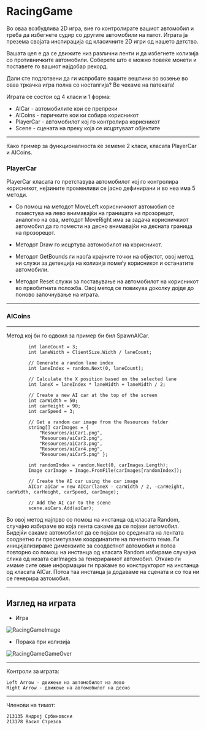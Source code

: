 # RacingGame

Во оваа возбудлива 2D игра, вие го контролирате вашиот автомобил и треба да избегнете судир со другите автомобили на патот. 
Играта ја презема својата инспирација од класичните 2D игри од нашето детство.

Вашата цел е да се движите низ различни ленти и да избегнете колизија со противничките автомобили. Соберете што е можно повеќе монети и поставете го вашиот најдобар рекорд.

Дали сте подготвени да ги испробате вашите вештини во возење во оваа тркачка игра полна со носталгија? Ве чекаме на патеката!

Играта се состои од 4 класи и 1 форма:
- AICar - автомобилите кои се препреки
- AICoins - паричките кои ки собира корисникот
- PlayerCar - автомобилот кој го контролира корисникот
- Scene - сцената на преку која се исцртуваат објектите

---
Како пример за функционалноста ќе земеме 2 класи, класата PlayerCar и AICoins.
### PlayerCar

PlayerCar класата го претставува автомобилот кој го контролира корисникот, нејзините променливи се јасно дефинирани и во неа има 5 методи.
* Со помош на методот MoveLeft корисничкиот автомобил се поместува на лево внимавајќи на границата на прозорецот, 
аналогно на ова, методот MoveRight има за задача корисничкиот автомобил да го помести на десно внимавајќи на десната граница на прозорецот.

* Методот Draw го исцртува автомобилот на корисникот. 

* Методот GetBounds ги наоѓа крајните точки на објектот, овој метод ни служи за детекција на колизија помеѓу корисникот и останатите автомобили.

* Методот Reset служи за поставување на автомобилот на корисникот во првобитната положба. Овој метод се повикува доколку дојде до поново започнување на играта.
---
### AICoins



---
Метод кој би го одвоил за пример би бил SpawnAICar.

            int laneCount = 3;
            int laneWidth = ClientSize.Width / laneCount;

            // Generate a random lane index
            int laneIndex = random.Next(0, laneCount);

            // Calculate the X position based on the selected lane
            int laneX = laneIndex * laneWidth + laneWidth / 2;

            // Create a new AI car at the top of the screen
            int carWidth = 50;
            int carHeight = 90;
            int carSpeed = 3;

            // Get a random car image from the Resources folder
            string[] carImages = { 
                "Resources/aiCar1.png",
                "Resources/aiCar2.png",
                "Resources/aiCar3.png",
                "Resources/aiCar4.png",
                "Resources/aiCar5.png" };

            int randomIndex = random.Next(0, carImages.Length);
            Image carImage = Image.FromFile(carImages[randomIndex]);

            // Create the AI car using the car image
            AICar aiCar = new AICar(laneX - carWidth / 2, -carHeight, carWidth, carHeight, carSpeed, carImage);

            // Add the AI car to the scene
            scene.aiCars.Add(aiCar);

Во овој метод најпрво со помош на инстанца од класата Random, случајно избираме во која лента сакаме да се појави автомобил. 
Бидејќи сакаме автомобилот да се појави во средината на лентата соодветно ги пресметуваме координатите на почетното теме. 
Ги иницијализираме димензиите за соодветнот автомобил и потоа повторно со помош на инстанца од класата Random избираме случајна слика од низата carImages за генерираниот автомобил.
Откако ги имаме сите овие информации ги праќаме во конструкторот на инстанца од класата AICar. Потоа таа инстанца ја додаваме на сцената и со тоа ни се генерира автомобил.

---
## Изглед на играта

* Игра

![RacingGameImage](https://github.com/srbinovskia46/VP_RacingGame/assets/108271909/5f168469-f708-4f25-85ce-8f2e6b3d9513)

* Порака при колизија

![RacingGameGameOver](https://github.com/srbinovskia46/VP_RacingGame/assets/108271909/17a2fb9a-1878-400d-bbb5-cbf436fa77c0)

---
Контроли за играта:

    Left Arrow - движење на автомобилот на лево
    Right Arrow - движење на автомобилот на десно
---
Членови на тимот:

    213135 Андреј Србиновски
    213178 Васил Стрезов
